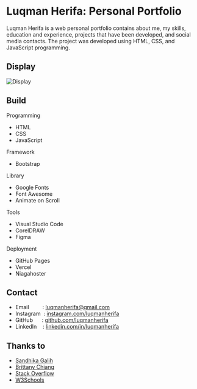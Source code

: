 # Luqman Herifa: Personal Portfolio
Luqman Herifa is a web personal portfolio contains about me, my skills, education and experience, projects that have been developed, and social media contacts. The project was developed using HTML, CSS, and JavaScript programming.

## Display
![Display](https://luqmanherifa.site/images/imgluqmanherifa.png)

## Build
Programming
  - HTML
  - CSS
  - JavaScript

Framework
  - Bootstrap

Library
  - Google Fonts
  - Font Awesome
  - Animate on Scroll

Tools
  - Visual Studio Code
  - CorelDRAW
  - Figma

Deployment
  - GitHub Pages
  - Vercel
  - Niagahoster

## Contact
  - Email         : [luqmanherifa@gmail.com](mailto:luqmanherifa@gmail.com)
  - Instagram  : [instagram.com/luqmanherifa](https://www.instagram.com/luqmanherifa)
  - GitHub      : [github.com/luqmanherifa](https://github.com/luqmanherifa)
  - LinkedIn    : [linkedin.com/in/luqmanherifa](https://www.linkedin.com/in/luqmanherifa)

## Thanks to
  - [Sandhika Galih](https://github.com/sandhikagalih)
  - [Brittany Chiang](https://github.com/bchiang7)
  - [Stack Overflow](https://stackoverflow.com)
  - [W3Schools](https://www.w3schools.com)
